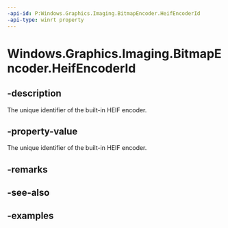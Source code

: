 ```yaml
---
-api-id: P:Windows.Graphics.Imaging.BitmapEncoder.HeifEncoderId
-api-type: winrt property
---
```


<!-- Property syntax.
public Guid HeifEncoderId { get; }
-->

# Windows.Graphics.Imaging.BitmapEncoder.HeifEncoderId

## -description
The unique identifier of the built-in HEIF encoder.

## -property-value
The unique identifier of the built-in HEIF encoder.

## -remarks

## -see-also

## -examples

